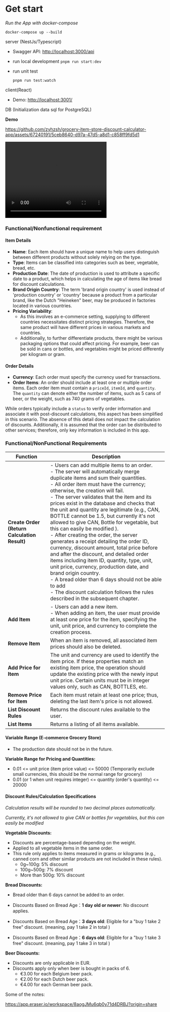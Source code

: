 # Get start

_Run the App with docker-compose_

```
docker-compose up --build
```

server (NestJs/Typescript)

- Swagger API: [http://localhost:3000/api](http://localhost:3000/api)

- run local development `pnpm run start:dev`

- run unit test

  `pnpm run test:watch`

client(React)

- Demo: [http://localhost:3001/](http://localhost:3001/)

DB (Initialization data sql for PostgreSQL)

**Demo**


https://github.com/zyhzsh/grocery-item-store-discount-calculator-app/assets/67240191/5ceb8640-d97a-47d5-a8d1-c858ff9fd5d1



<video src="./video/demo.mp4" width="320" height="240" controls>
</video>

### Functional/Nonfunctional requirement

#### Item Details

- **Name**: Each item should have a unique name to help users distinguish between different products without solely relying on the type.
- **Type**: Items can be classified into categories such as beer, vegetable, bread, etc.
- **Production Date**: The date of production is used to attribute a specific date to a product, which helps in calculating the age of items like bread for discount calculations.
- **Brand Origin Country**: The term 'brand origin country' is used instead of 'production country' or 'country' because a product from a particular brand, like the Dutch "Heineken" beer, may be produced in factories located in various countries.
- **Pricing Variability**:
  - As this involves an e-commerce setting, supplying to different countries necessitates distinct pricing strategies. Therefore, the same product will have different prices in various markets and countries.
  - Additionally, to further differentiate products, there might be various packaging options that could affect pricing. For example, beer can be sold in cans or bottles, and vegetables might be priced differently per kilogram or gram.

#### Order Details

- **Currency**: Each order must specify the currency used for transactions.
- **Order Items**: An order should include at least one or multiple order items. Each order item must contain a `priceId`, `itemId`, and `quantity`. The `quantity` can denote either the number of items, such as 5 cans of beer, or the weight, such as 740 grams of vegetables.

While orders typically include a `status` to verify order information and associate it with post-discount calculations, this aspect has been simplified in this scenario. The absence of this detail does not impact the calculation of discounts. Additionally, it is assumed that the order can be distributed to other services; therefore, only key information is included in this app.

### Functional/NonFunctional Requirements

| **Function**                                 | **Description**                                                                                                                                                                                                                                                                                                                                                                                                                                                                                                                                                                                                                                                                                                                                                                                                                                                                                                                                      |
| -------------------------------------------- | ---------------------------------------------------------------------------------------------------------------------------------------------------------------------------------------------------------------------------------------------------------------------------------------------------------------------------------------------------------------------------------------------------------------------------------------------------------------------------------------------------------------------------------------------------------------------------------------------------------------------------------------------------------------------------------------------------------------------------------------------------------------------------------------------------------------------------------------------------------------------------------------------------------------------------------------------------- |
| **Create Order (Return Calculation Result)** | - Users can add multiple items to an order. <br />- The server will automatically merge duplicate items and sum their quantities. <br />- All order item must have the currency; otherwise, the creation will fail. <br />- The server validates that the item and its prices exist in the database and checks that the unit and quantity are legitimate (e.g., CAN, BOTTLE cannot be 1.5, but currently it's not allowed to give CAN, Bottle for vegetable, but this can easily be modified ).<br />- After creating the order, the server generates a receipt detailing the order ID, currency, discount amount, total price before and after the discount, and detailed order items including item ID, quantity, type, unit, unit price, currency, production date, and brand origin country. <br />- A bread older than 6 days should not be able to add <br />- The discount calculation follows the rules described in the subsequent chapter. |
| **Add Item**                                 | - Users can add a new item.<br />- When adding an item, the user must provide at least one price for the item, specifying the unit, unit price, and currency to complete the creation process.<br />                                                                                                                                                                                                                                                                                                                                                                                                                                                                                                                                                                                                                                                                                                                                                 |
| **Remove Item**                              | When an item is removed, all associated item prices should also be deleted.                                                                                                                                                                                                                                                                                                                                                                                                                                                                                                                                                                                                                                                                                                                                                                                                                                                                          |
| **Add Price for Item**                       | The unit and currency are used to identify the item price. If these properties match an existing item price, the operation should update the existing price with the newly input unit price. Certain units must be in integer values only, such as CAN, BOTTLES, etc.                                                                                                                                                                                                                                                                                                                                                                                                                                                                                                                                                                                                                                                                                |
| **Remove Price for Item**                    | Each item must retain at least one price; thus, deleting the last item's price is not allowed.                                                                                                                                                                                                                                                                                                                                                                                                                                                                                                                                                                                                                                                                                                                                                                                                                                                       |
| **List Discount Rules**                      | Returns the discount rules available to the user.                                                                                                                                                                                                                                                                                                                                                                                                                                                                                                                                                                                                                                                                                                                                                                                                                                                                                                    |
| **List Items**                               | Returns a listing of all items available.                                                                                                                                                                                                                                                                                                                                                                                                                                                                                                                                                                                                                                                                                                                                                                                                                                                                                                            |

#### Variable Range (E-commerce Grocery Store)

- The production date should not be in the future.

**Variable Range for Pricing and Quantities:**

- 0.01 <= unit price (item price value) <= 50000 (Temporarily exclude small currencies, this should be the normal range for grocery)
- 0.01 (or 1 when unit requires integer) <= quantity (order's quantity) <= 20000

#### Discount Rules/Calculation Specifications

_Calculation results will be rounded to two decimal places automatically._

_Currently, it's not allowed to give CAN or bottles for vegetables, but this can easily be modified_

**Vegetable Discounts:**

- Discounts are percentage-based depending on the weight.
- Applied to all vegetable items in the same order.
- This rule only applies to items measured in grams or kilograms (e.g., canned corn and other similar products are not included in these rules).
  - 0g~100g: 5% discount
  - 100g~500g: 7% discount
  - More than 500g: 10% discount

**Bread Discounts:**

- Bread older than 6 days cannot be added to an order.

- Discounts Based on Bread Age：**1 day old or newer**: No discount applies.
- Discounts Based on Bread Age：**3 days old**: Eligible for a "buy 1 take 2 free" discount. (meaning, pay 1 take 2 in total )
- Discounts Based on Bread Age：**6 days old**: Eligible for a "buy 1 take 3 free" discount. (meaning, pay 1 take 3 in total )

**Beer Discounts:**

- Discounts are only applicable in EUR.
- Discounts apply only when beer is bought in packs of 6.
  - €3.00 for each Belgium beer pack.
  - €2.00 for each Dutch beer pack.
  - €4.00 for each German beer pack.

Some of the notes:

https://app.eraser.io/workspace/8aogJMu6qb0y71d4DRBJ?origin=share
